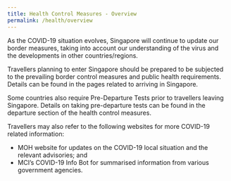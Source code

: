 ```yaml
---
title: Health Control Measures - Overview
permalink: /health/overview
---
```


As the COVID-19 situation evolves, Singapore will continue to update our border measures, taking into account our understanding of the virus and the developments in other countries/regions.

Travellers planning to enter Singapore should be prepared to be subjected to the prevailing border control measures and public health requirements. Details can be found in the pages related to arriving in Singapore.

Some countries also require Pre-Departure Tests prior to travellers leaving Singapore. Details on taking pre-departure tests can be found in the departure section of the health control measures.

Travellers may also refer to the following websites for more COVID-19 related information:
- MOH website for updates on the COVID-19 local situation and the relevant advisories; and
- MCI’s COVID-19 Info Bot for summarised information from various government agencies.
